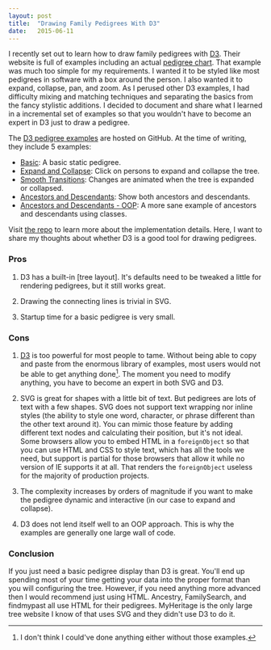 ```yaml
---
layout: post
title:  "Drawing Family Pedigrees With D3"
date:   2015-06-11
---
```


I recently set out to learn how to draw family pedigrees with [D3][d3]. Their
website is full of examples including an actual [pedigree chart][d3-pedigree-example].
That example was much too simple for my requirements. I wanted it to be styled
like most pedigrees in software with a box around the person. I also wanted it
to expand, collapse, pan, and zoom. As I perused other D3 examples, I had difficulty 
mixing and matching techniques and separating the basics from the fancy stylistic 
additions. I decided to document and share what I learned in a incremental set 
of examples so that you wouldn't have to become an expert in D3 just to draw a pedigree.

The [D3 pedigree examples][my-pedigree-examples] are hosted on GitHub. At the time
of writing, they include 5 examples:

* [Basic](http://justincy.github.io/d3-pedigree-examples/basic.html): A basic static pedigree.
* [Expand and Collapse](http://justincy.github.io/d3-pedigree-examples/expandable.html): Click on persons to expand and collapse the tree.
* [Smooth Transitions](http://justincy.github.io/d3-pedigree-examples/transitions.html): Changes are animated when the tree is expanded or collapsed.
* [Ancestors and Descendants](http://justincy.github.io/d3-pedigree-examples/descendants.html): Show both ancestors and descendants.
* [Ancestors and Descendants - OOP](http://justincy.github.io/d3-pedigree-examples/descendants-oop.html): A more sane example of ancestors and descendants using classes.

Visit [the repo][my-pedigree-examples] to learn more about the implementation details.
Here, I want to share my thoughts about whether D3 is a good tool for drawing pedigrees.

### Pros

1. D3 has a built-in [tree layout]. It's defaults need to be tweaked a little for
rendering pedigrees, but it still works great.

2. Drawing the connecting lines is trivial in SVG.

3. Startup time for a basic pedigree is very small.

### Cons

1. [D3][d3] is too powerful for most people
to tame. Without being able to copy and paste from the enormous library of examples,
most users would not be able to get anything done[^1]. The moment you need to modify
anything, you have to become an expert in both SVG and D3.

2. SVG is great for shapes with a little bit of text. But pedigrees are lots of
text with a few shapes. SVG does not support text wrapping nor inline styles (the
ability to style one word, character, or phrase different than the other text
around it). You can mimic those feature by adding different text nodes and calculating
their position, but it's not ideal. Some browsers allow you to embed HTML in a 
`foreignObject` so that you can use HTML and CSS to style text, which has all 
the tools we need, but support is partial for those browsers that allow it while
no version of IE supports it at all. That renders the `foreignObject` useless 
for the majority of production projects.

3. The complexity increases by orders of magnitude if you want to make the pedigree
dynamic and interactive (in our case to expand and collapse).

4. D3 does not lend itself well to an OOP approach. This is why the examples are 
generally one large wall of code.

### Conclusion

If you just need a basic pedigree display than D3 is great. You'll end up spending
most of your time getting your data into the proper format than you will configuring
the tree. However, if you need anything more advanced then I would recommend just
using HTML. Ancestry, FamilySearch, and findmypast all use HTML for their pedigrees.
MyHeritage is the only large tree website I know of that uses SVG and they didn't
use D3 to do it.

[d3]: http://d3js.org/
[d3-pedigree-example]: http://bl.ocks.org/mbostock/2966094
[my-pedigree-examples]: https://github.com/justincy/d3-pedigree-examples

[^1]: I don't think I could've done anything either without those examples.